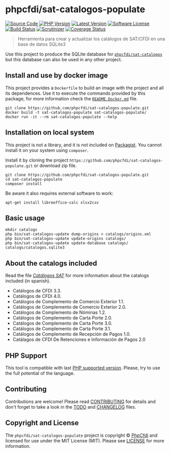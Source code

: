 # phpcfdi/sat-catalogos-populate

[![Source Code][badge-source]][source]
[![PHP Version][badge-php-version]][php-version]
[![Latest Version][badge-release]][release]
[![Software License][badge-license]][license]
[![Build Status][badge-build]][build]
[![Scrutinizer][badge-quality]][quality]
[![Coverage Status][badge-coverage]][coverage]

> Herramienta para crear y actualizar los catálogos de SAT/CFDI en una base de datos SQLite3

Use this project to produce the SQLite database for [`phpcfdi/sat-catalogos`](https://github.com/phpcfdi/sat-catalogos)
but this database can also be used in any other project.

## Install and use by docker image

This project provides a `Dockerfile` to build an image with the project and all its dependences. Use it to execute
the commands provided by this package, for more information check the [`README.Docker.md`](Docker.README.md) file.

```shell script
git clone https://github.com/phpcfdi/sat-catalogos-populate.git
docker build -t sat-catalogos-populate sat-catalogos-populate/
docker run -it --rm sat-catalogos-populate --help
```

## Installation on local system

This project is not a library, and it is not included on [Packagist](https://packagist.org/).
You cannot install it on your system using `composer`. 

Install it by cloning the project `https://github.com/phpcfdi/sat-catalogos-populate.git` or download zip file.

```shell script
git clone https://github.com/phpcfdi/sat-catalogos-populate.git
cd sat-catalogos-populate
composer install
```

Be aware it also requires external software to work:

```shell script
apt-get install libreoffice-calc xlsx2csv
```

## Basic usage

```shell script
mkdir catalogs
php bin/sat-catalogos-update dump-origins > catalogs/origins.xml
php bin/sat-catalogos-update update-origins catalogs/
php bin/sat-catalogos-update update-database catalogs/ catalogs/catalogos.sqlite3
```

## About the catalogs included

Read the file [*Catálogos SAT*](docs/Catalogos.md) for more information about the catalogs included (in spanish).

- Catálogos de CFDI 3.3.
- Catálogos de CFDI 4.0.
- Catálogos de Complemento de Comercio Exterior 1.1.
- Catálogos de Complemento de Comercio Exterior 2.0.
- Catálogos de Complemento de Nóminas 1.2.
- Catálogos de Complemento de Carta Porte 2.0.
- Catálogos de Complemento de Carta Porte 3.0.
- Catálogos de Complemento de Carta Porte 3.1.
- Catálogos de Complemento de Recepción de Pagos 1.0.
- Catálagos de CFDI De Retenciones e Información de Pagos 2.0

## PHP Support

This tool is compatible with last [PHP supported version](https://www.php.net/supported-versions.php).
Please, try to use the full potential of the language.

## Contributing

Contributions are welcome! Please read [CONTRIBUTING][] for details
and don't forget to take a look in the [TODO][] and [CHANGELOG][] files.

## Copyright and License

The `phpcfdi/sat-catalogos-populate` project is copyright © [PhpCfdi](https://www.phpcfdi.com/)
and licensed for use under the MIT License (MIT). Please see [LICENSE][] for more information.

[contributing]: https://github.com/phpcfdi/sat-catalogos-populate/blob/master/CONTRIBUTING.md
[changelog]: https://github.com/phpcfdi/sat-catalogos-populate/blob/master/docs/CHANGELOG.md
[todo]: https://github.com/phpcfdi/sat-catalogos-populate/blob/master/docs/TODO.md

[source]: https://github.com/phpcfdi/sat-catalogos-populate
[php-version]: https://github.com/phpcfdi/sat-catalogos-populate/blob/master/composer.json
[release]: https://github.com/phpcfdi/sat-catalogos-populate/releases
[license]: https://github.com/phpcfdi/sat-catalogos-populate/blob/master/LICENSE
[build]: https://github.com/phpcfdi/sat-catalogos-populate/actions/workflows/build.yml?query=branch:master
[quality]: https://scrutinizer-ci.com/g/phpcfdi/sat-catalogos-populate/
[coverage]: https://scrutinizer-ci.com/g/phpcfdi/sat-catalogos-populate/code-structure/master/code-coverage/src

[badge-source]: https://img.shields.io/badge/source-phpcfdi/sat--catalogos--populate-blue?style=flat-square
[badge-php-version]: https://img.shields.io/badge/php-^8.2-blue?style=flat-square
[badge-release]: https://img.shields.io/github/release/phpcfdi/sat-catalogos-populate?style=flat-square
[badge-license]: https://img.shields.io/github/license/phpcfdi/sat-catalogos-populate?style=flat-square
[badge-build]: https://img.shields.io/github/actions/workflow/status/phpcfdi/sat-catalogos-populate/build.yml?branch=master&style=flat-square
[badge-quality]: https://img.shields.io/scrutinizer/g/phpcfdi/sat-catalogos-populate/master?style=flat-square
[badge-coverage]: https://img.shields.io/scrutinizer/coverage/g/phpcfdi/sat-catalogos-populate/master?style=flat-square
